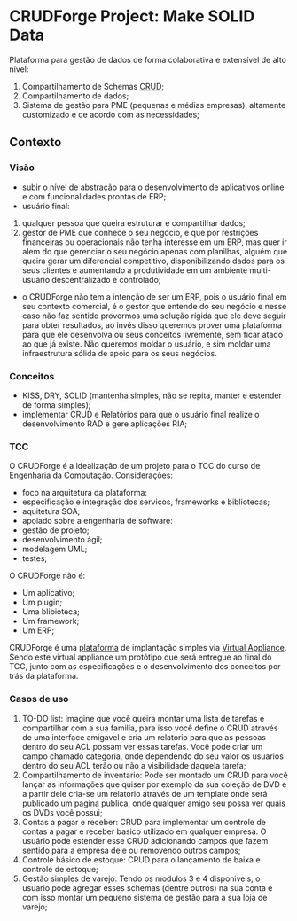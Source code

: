 # CRUDForge Project: Make SOLID Data


Plataforma para gestão de dados de forma colaborativa e extensível de alto nível:

1. Compartilhamento de Schemas [CRUD](http://en.wikipedia.org/wiki/Create,_read,_update_and_delete);
2. Compartilhamento de dados;
3. Sistema de gestão para PME (pequenas e médias empresas), altamente customizado e de acordo com as necessidades;

## Contexto

### Visão

* subir o nível de abstração para o desenvolvimento de aplicativos online e com funcionalidades prontas de ERP; 
* usuário final: 
 1. qualquer pessoa que queira estruturar e compartilhar dados;
 2. gestor de PME que conhece o seu negócio, e que por restrições financeiras ou operacionais não tenha interesse em um ERP, mas quer ir alem do que gerenciar o seu negócio apenas com planilhas, alguém que queira gerar um diferencial competitivo, disponibilizando dados para os seus clientes e aumentando a produtividade em um ambiente multi-usuário descentralizado e controlado;
* o CRUDForge não tem a intenção de ser um ERP, pois o usuário final em seu contexto comercial, é o gestor que entende do seu negócio e nesse caso não faz sentido provermos uma solução rígida que ele deve seguir para obter resultados, ao invés disso queremos prover uma plataforma para que ele desenvolva ou seus conceitos livremente, sem ficar atado ao que já existe. Não queremos moldar o usuário, e sim moldar uma infraestrutura sólida de apoio para os seus negócios.

### Conceitos
* KISS, DRY, SOLID (mantenha simples, não se repita, manter e estender de forma simples);
* implementar CRUD e Relatórios para que o usuário final realize o desenvolvimento RAD e gere aplicações RIA;

### TCC

O CRUDForge é a idealização de um projeto para o TCC do curso de Engenharia da Computação.
Considerações:
* foco na arquitetura da plataforma:
 * especificação e integração dos serviços, frameworks e bibliotecas;
 * aquitetura SOA;
* apoiado sobre a engenharia de software:
 * gestão de projeto;
 * desenvolvimento ágil;
 * modelagem UML;
 * testes;

O CRUDForge não é:
* Um aplicativo;
* Um plugin;
* Uma blibioteca;
* Um framework;
* Um ERP;

CRUDForge é uma [plataforma](http://webinsider.uol.com.br/2012/03/01/plataforma-de-software-voce-ainda-vai-usar-uma/) de implantação simples via [Virtual Appliance](http://en.wikipedia.org/wiki/Virtual_appliance). Sendo este virtual appliance um protótipo que será entregue ao final do TCC, junto com as especificações e o desenvolvimento dos conceitos por trás da plataforma.
 
### Casos de uso
1. TO-DO list: Imagine que você queira montar uma lista de tarefas e compartilhar com a sua familia, para isso você define o CRUD através de uma interface amigavel e cria um relatorio para que as pessoas dentro do seu ACL possam ver essas tarefas. Você pode criar um campo chamado categoria, onde dependendo do seu valor os usuarios dentro do seu ACL terão ou não a visibilidade daquela tarefa;
2. Compartilhamento de inventario: Pode ser montado um CRUD para você lançar as informações que quiser por exemplo da sua coleção de DVD e a partir dele cria-se um relatorio através de um template onde será publicado um pagina publica, onde qualquer amigo seu possa ver quais os DVDs você possui;
3. Contas a pagar e receber: CRUD para implementar um controle de contas a pagar e receber basico utilizado em qualquer empresa. O usuário pode estender esse CRUD adicionando campos que fazem sentido para a empresa dele ou removendo outros campos;
4. Controle básico de estoque: CRUD para o lançamento de baixa e controle de estoque;
5. Gestão simples de varejo: Tendo os modulos 3 e 4 disponiveis, o usuario pode agregar esses schemas (dentre outros) na sua conta e com isso montar um pequeno sistema de gestão para a sua loja de varejo;

